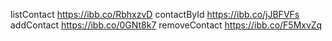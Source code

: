 listContact https://ibb.co/RbhxzvD
contactById https://ibb.co/jJBFVFs
addContact https://ibb.co/0GNt8k7
removeContact https://ibb.co/F5MxvZq
